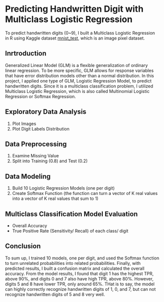 # Predicting Handwritten Digit with Multiclass Logistic Regression
To predict handwritten digits (0~9), I built a Multiclass Logistic Regression in R using Kaggle dataset [mnist_test](https://www.kaggle.com/oddrationale/mnist-in-csv), which is an image pixel dataset.
## Inrtroduction
Generalized Linear Model (GLM) is a flexible generalization of ordinary linear regression. To be more specific, GLM allows for response variables that have error distribution models other than a normal distribution. In this project, I applied one type of GLM, Logistic Regression Model, to predict handwritten digits. Since it is a multiclass classification problem, I utilized Multiclass Logistic Regression, which is also called Multinomial Logistic Regression or Softmax Regression.
## Exploratory Data Analysis
1. Plot Images
2. Plot Digit Labels Distribution
## Data Preprocessing
1. Examine Missing Value
2. Split into Training (0.8) and Test (0.2)
## Data Modeling
1. Build 10 Logistic Regression Models (one per digit)
2. Create Softmax Function (the function can turn a vector of K real values into a vector of K real values that sum to 1)
## Multiclass Classification Model Evaluation
   - Overall Accuracy
   - True Positive Rate (Sensitivity/ Recall) of each class/ digit
## Conclusion
To sum up, I trained 10 models, one per digit, and used the Softmax function to turn unrelated probabilities into related probabilities. Finally, with predicted results, I built a confusion matrix and calculated the overall accuracy. From the model results, I found that digit 1 has the highest TPR, above 90%, and digits 0 and 7 also have high TPR, above 80%. However, digits 5 and 8 have lower TPR, only around 65%. THat is to say, the model can highly correctly recognize handwritten digits of 1, 0, and 7, but can not recognize handwritten digits of 5 and 8 very well.

